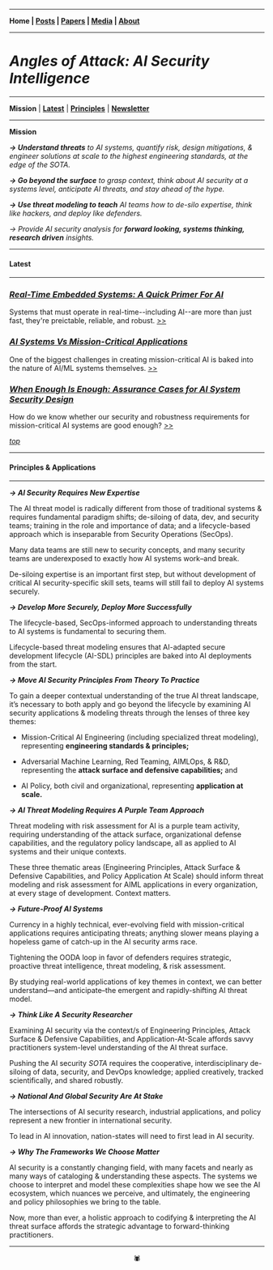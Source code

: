 -------

**Home \| [Posts](https://anglesofattack.io/posts.html) \| [Papers](https://anglesofattack.io/papers.html) \| [Media](https://anglesofattack.io/media.html) \| [About](https://anglesofattack.io/about.html)**

-------

# *Angles of Attack: AI Security Intelligence*

-------

**Mission** \| **[Latest](#latest)** \| **[Principles](#principles--applications)** \| **<a href="https://disesdi.substack.com/" target="_blank" rel="noopener noreferrer">Newsletter</a>**

-------

**Mission**

***→ Understand threats*** *to AI systems, quantify risk, design mitigations, & engineer solutions at scale to the highest engineering standards, at the edge of the SOTA.*

***→ Go beyond the surface*** *to grasp context, think about AI security at a systems level, anticipate AI threats, and stay ahead of the hype.*

***→ Use threat modeling to teach*** *AI teams how to de-silo expertise, think like hackers, and deploy like defenders.*

*→ Provide AI security analysis for* ***forward looking, systems thinking, research driven** insights.*

-------

#### Latest

-------

### [*Real-Time Embedded Systems: A Quick Primer For AI*](https://anglesofattack.io/posts/28112024-2.html)

Systems that must operate in real-time--including AI--are more than just fast, they're preictable, reliable, and robust. [>>](https://anglesofattack.io/posts/28112024-2.html)

### [*AI Systems Vs Mission-Critical Applications*](https://anglesofattack.io/posts/28112024-1.html)

One of the biggest challenges in creating mission-critical AI is baked into the nature of AI/ML systems themselves. [>>](https://anglesofattack.io/posts/28112024-1.html)

### [*When Enough Is Enough: Assurance Cases for AI System Security Design*](https://anglesofattack.io/posts/28112024-0.html)

How do we know whether our security and robustness requirements for mission-critical AI systems are good enough? [>>](https://anglesofattack.io/posts/28112024-0.html)


*[top](https://anglesofattack.io/)*

-------

#### Principles & Applications

-------

***→ AI Security Requires New Expertise***

The AI threat model is radically different from those of traditional systems & requires fundamental paradigm shifts; de-siloing of data, dev, and security teams; training in the role and importance of data; and a lifecycle-based approach which is inseparable from Security Operations (SecOps).

Many data teams are still new to security concepts, and many security teams are underexposed to exactly how AI systems work–and break.

De-siloing expertise is an important first step, but without development of critical AI security-specific skill sets, teams will still fail to deploy AI systems securely.

***→ Develop More Securely, Deploy More Successfully***

The lifecycle-based, SecOps-informed approach to understanding threats to AI systems is fundamental to securing them.

Lifecycle-based threat modeling ensures that AI-adapted secure development lifecycle (AI-SDL) principles are baked into AI deployments from the start.

***→ Move AI Security Principles From Theory To Practice***

To gain a deeper contextual understanding of the true AI threat landscape, it’s necessary to both apply and go beyond the lifecycle by examining AI security applications & modeling threats through the lenses of three key themes:

* Mission-Critical AI Engineering (including specialized threat modeling), representing **engineering standards & principles;**

* Adversarial Machine Learning, Red Teaming, AIMLOps, & R&D, representing the **attack surface and defensive capabilities;** and

* AI Policy, both civil and organizational, representing **application at scale.**

***→ AI Threat Modeling Requires A Purple Team Approach***

Threat modeling with risk assessment for AI is a purple team activity, requiring understanding of the attack surface, organizational defense capabilities, and the regulatory policy landscape, all as applied to AI systems and their unique contexts. 

These three thematic areas (Engineering Principles, Attack Surface & Defensive Capabilities, and Policy Application At Scale) should inform threat modeling and risk assessment for AIML applications in every organization, at every stage of development. Context matters.

***→ Future-Proof AI Systems***

Currency in a highly technical, ever-evolving field with mission-critical applications requires anticipating threats; anything slower means playing a hopeless game of catch-up in the AI security arms race.

Tightening the OODA loop in favor of defenders requires strategic, proactive threat intelligence, threat modeling, & risk assessment.

By studying real-world applications of key themes in context, we can better understand—and anticipate–the emergent and rapidly-shifting AI threat model.

***→ Think Like A Security Researcher***

Examining AI security via the context/s of Engineering Principles, Attack Surface & Defensive Capabilities, and Application-At-Scale affords savvy practitioners system-level understanding of the AI threat surface. 

Pushing the AI security *SOTA* requires the cooperative, interdisciplinary de-siloing of data, security, and DevOps knowledge; applied creatively, tracked scientifically, and shared robustly.

***→ National And Global Security Are At Stake***

The intersections of AI security research, industrial applications, and policy represent a new frontier in international security. 

To lead in AI innovation, nation-states will need to first lead in AI security.

***→ Why The Frameworks We Choose Matter***

AI security is a constantly changing field, with many facets and nearly as many ways of cataloging & understanding these aspects. The systems we choose to interpret and model these complexities shape how we see the AI ecosystem, which nuances we perceive, and ultimately, the engineering and policy philosophies we bring to the table. 

Now, more than ever, a holistic approach to codifying & interpreting the AI threat surface affords the strategic advantage to forward-thinking practitioners.

-------

<div align="center">🕷</div>
